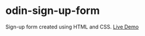 # odin-sign-up-form
Sign-up form created using HTML and CSS. [Live Demo](https://akhantz250.github.io/odin-sign-up-form/)
